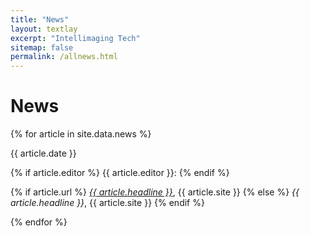 ```yaml
---
title: "News"
layout: textlay
excerpt: "Intellimaging Tech"
sitemap: false
permalink: /allnews.html
---
```


# News

{% for article in site.data.news %}

<p>{{ article.date }} <br>

{% if article.editor %}
{{ article.editor }}:
{% endif %}

{% if article.url %}
<em> <a href="{{ article.url}}" > {{ article.headline }}</a></em>, {{ article.site }} 
{% else %}
<em>  {{ article.headline }}</em>, {{ article.site }}
{% endif %}
</p>

{% endfor %}
